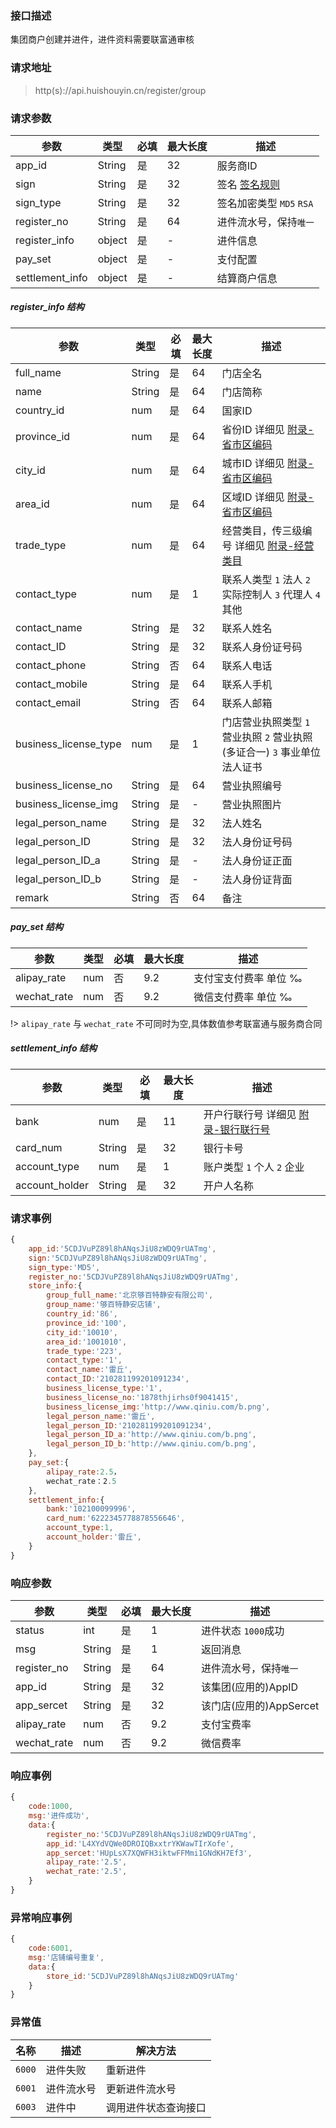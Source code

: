 ### 接口描述
集团商户创建并进件，进件资料需要联富通审核
### 请求地址
> http(s)://api.huishouyin.cn/register/group

### 请求参数

|参数|类型|必填|最大长度|描述|
|-----|-----|-----|-----|-----|
|app_id|String|是|32|服务商ID|
|sign|String|是|32|签名 [签名规则](/main/sign)|
|sign_type|String|是|32|签名加密类型 `MD5` `RSA`|
|register_no|String|是|64|进件流水号，保持`唯一`|
|register_info|object|是| - |进件信息|
|pay_set|object|是| - |支付配置|
|settlement_info|object|是| - |结算商户信息|

##### register_info 结构
|参数|类型|必填|最大长度|描述|
|-----|-----|-----|-----|-----|
|full_name|String|是|64|门店全名|
|name|String|是|64|门店简称|
|country_id|num|是|64|国家ID|
|province_id|num|是|64|省份ID 详细见 [附录-省市区编码](file/area)|
|city_id|num|是|64|城市ID 详细见 [附录-省市区编码](file/area)|
|area_id|num|是|64|区域ID 详细见 [附录-省市区编码](file/area)|
|trade_type|num|是|64|经营类目，传三级编号 详细见 [附录-经营类目](file/tradeType)|
|contact_type|num|是|1|联系人类型 `1` 法人 `2` 实际控制人 `3` 代理人 `4` 其他|
|contact_name|String|是|32|联系人姓名|
|contact_ID|String|是|32|联系人身份证号码|
|contact_phone|String|否|64|联系人电话|
|contact_mobile|String|是|64|联系人手机|
|contact_email|String|否|64|联系人邮箱|
|business_license_type|num|是|1|门店营业执照类型 `1` 营业执照 `2` 营业执照(多证合一) `3` 事业单位法人证书 |
|business_license_no|String|是|64|营业执照编号|
|business_license_img|String|是| - |营业执照图片|
|legal_person_name|String|是|32|法人姓名|
|legal_person_ID|String|是|32|法人身份证号码|
|legal_person_ID_a|String|是| - |法人身份证正面|
|legal_person_ID_b|String|是| - |法人身份证背面|
|remark|String|否|64|备注|
##### pay_set 结构
|参数|类型|必填|最大长度|描述|
|-----|-----|-----|-----|-----|
|alipay_rate|num|否|9.2|支付宝支付费率 单位 ‰|
|wechat_rate|num|否|9.2|微信支付费率 单位 ‰|
!> `alipay_rate` 与 `wechat_rate` 不可同时为空,具体数值参考联富通与服务商合同
##### settlement_info 结构
|参数|类型|必填|最大长度|描述|
|-----|-----|-----|-----|-----|
|bank|num|是|11|开户行联行号 详细见 [附录-银行联行号](file/brandID)|
|card_num|String|是|32|银行卡号|
|account_type|num|是|1|账户类型 `1` 个人 `2` 企业|
|account_holder|String|是|32|开户人名称|
### 请求事例
```javascript
{
    app_id:'5CDJVuPZ89l8hANqsJiU8zWDQ9rUATmg',
    sign:'5CDJVuPZ89l8hANqsJiU8zWDQ9rUATmg',
    sign_type:'MD5',
    register_no:'5CDJVuPZ89l8hANqsJiU8zWDQ9rUATmg',
    store_info:{
        group_full_name:'北京够百特静安有限公司',
        group_name:'够百特静安店铺',
        country_id:'86',
        province_id:'100',
        city_id:'10010',
        area_id:'1001010',
        trade_type:'223',
        contact_type:'1',
        contact_name:'雷丘',
        contact_ID:'210281199201091234',
        business_license_type:'1',
        business_license_no:'1878thjirhs0f9041415',
        business_license_img:'http://www.qiniu.com/b.png',
        legal_person_name:'雷丘',
        legal_person_ID:'210281199201091234',
        legal_person_ID_a:'http://www.qiniu.com/b.png',
        legal_person_ID_b:'http://www.qiniu.com/b.png',
    },
    pay_set:{
        alipay_rate:2.5，
        wechat_rate：2.5
    },
    settlement_info:{
        bank:'102100099996',
        card_num:'6222345778878556646',
        account_type:1,
        account_holder:'雷丘',
    }
}
```
### 响应参数

|参数|类型|必填|最大长度|描述|
|-----|-----|-----|-----|-----|
|status|int|是|1|进件状态 `1000`成功|
|msg|String|是|1|返回消息|进件成功|
|register_no|String|是|64|进件流水号，保持`唯一`|
|app_id|String|是|32|该集团(应用的)AppID|
|app_sercet|String|是|32|该门店(应用的)AppSercet|
|alipay_rate|num|否|9.2|支付宝费率|
|wechat_rate|num|否|9.2|微信费率|
### 响应事例
```javascript
{
    code:1000,
    msg:'进件成功',
    data:{
        register_no:'5CDJVuPZ89l8hANqsJiU8zWDQ9rUATmg',
        app_id:'L4XYdVQWe0DROIQBxxtrYKWawTIrXofe',
        app_sercet:'HUpLsX7XQWFH3iktwFFMmi1GNdKH7Ef3',
        alipay_rate:'2.5',
        wechat_rate:'2.5',
    }
}
```
### 异常响应事例
```javascript
{
    code:6001,
    msg:'店铺编号重复',
    data:{
        store_id:'5CDJVuPZ89l8hANqsJiU8zWDQ9rUATmg'
    }
}
```
### 异常值
|名称|描述|解决方法|
|-----|-----|-----|
|`6000`|进件失败|重新进件|
|`6001`|进件流水号|更新进件流水号|
|`6003`|进件中|调用进件状态查询接口|
